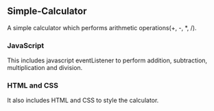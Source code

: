 ## Simple-Calculator
A simple calculator which performs arithmetic operations(+, -, *, /).

### JavaScript
This includes javascript eventListener to perform addition, subtraction, multiplication and division.

### HTML and CSS
It also includes HTML and CSS to style the calculator.
